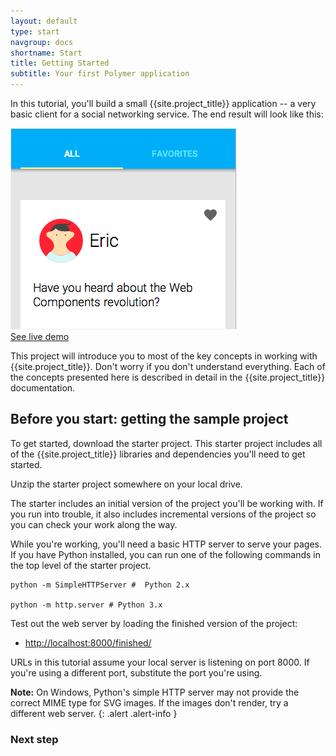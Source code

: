 ```yaml
---
layout: default
type: start
navgroup: docs
shortname: Start
title: Getting Started
subtitle: Your first Polymer application 
---
```


<style>
#download-button {
  background: #4285f4;
  color: #fff;
  font-size: 18px;
  fill: #fff;
}
#download-button:hover {
  background: #2a56c6;
}
#download-button::shadow #ripple {
  color: #fff;
}

img.sample {
  border: 1px solid #eee;
}
</style>


In this tutorial, you'll build a small {{site.project_title}} application -- a very basic client for a social networking service. The end result will look like this:

<div layout vertical center>
  <img class="sample" src="/images/tutorial/finished.png">
  <div><a href="/samples/tutorial/finished/index.html" target="_blank">See live demo</a></div>
</div>

This project will introduce you to most of the key concepts in working with {{site.project_title}}. Don't worry if you don't understand everything. Each of the concepts presented here is described in detail in the {{site.project_title}} documentation.

## Before you start: getting the sample project

To get started, download the starter project. This starter project includes all of the {{site.project_title}} libraries and dependencies you'll need to get started.

<p layout horizontal center-justified>
  <a href="https://github.com/Polymer/polymer-tutorial/archive/master.zip">
    <paper-button icon="file-download" id="download-button" raisedButton label="Download Starter Project" onclick="downloadStarter()"></paper-button>
  </a>
</p>

Unzip the starter project somewhere on your local drive. 

The starter includes an initial version of the project you'll be working with. If you run into trouble, it also includes incremental versions of the project so you can check your work along the way. 

While you're working, you'll need a basic HTTP server to serve your pages. If you have Python installed, you can run one of the following commands in the top level of the starter project.

    python -m SimpleHTTPServer #  Python 2.x

    python -m http.server # Python 3.x

Test out the web server by loading the finished version of the project:

-  [http://localhost:8000/finished/](http://localhost:8000/finished/)

URLs in this tutorial assume your local server is listening on port 8000. 
If you're using a different port, substitute the port you're using.

**Note:** On Windows, Python's simple HTTP server may not provide the correct MIME type for SVG images.
If the images don't render, try a different web server.
{: .alert .alert-info }

### Next step

<a href="/docs/start/tutorial/step-1.html">
  <paper-button icon="arrow-forward" label="Step 1: Creating the app structure" raisedButton></paper-button>
</a>

